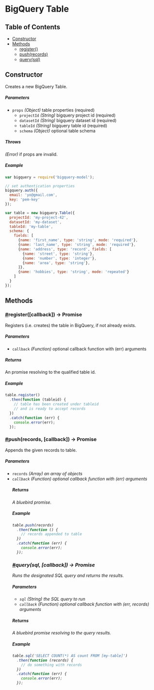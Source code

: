# BigQuery Table

## Table of Contents

* [Constructor](#constructor)
* [Methods](#methods)
  * [register()](#register)
  * [push(records)](#push)
  * [query(sql)](#query)

## Constructor

Creates a new BigQuery Table.

##### Parameters

* `props` _(Object)_ table properties (required)
  * `projectId` _(String)_ bigquery project id (required)
  * `datasetId` _(String)_ bigquery dataset id (required)
  * `tableId` _(String)_ bigquery table id (required)
  * `schema` _(Object)_ optional table schema

##### Throws

_(Error)_ if props are invalid.

##### Example

```javascript
var bigquery = require('bigquery-model');

// set authentication properties
bigquery.auth({
  email: 'yo@gmail.com',
  key: 'pem-key'
});

var table = new bigquery.Table({
  projectId: 'my-project-42',
  datasetId: 'my-dataset',
  tableId: 'my-table',
  schema: {
    fields: [
      {name: 'first_name', type: 'string', mode: 'required'},
      {name: 'last_name', type: 'string', mode: 'required'},
      {name: 'address', type: 'record', fields: [
        {name: 'street', type: 'string'},
        {name: 'number', type: 'integer'},
        {name: 'area', type: 'string'},
      ]},
      {name: 'hobbies', type: 'string', mode: 'repeated'}
    ]
  }
});
```

## Methods

### <a name="register" href="#register">#</a>register([callback]) -> Promise

Registers (i.e. creates) the table in BigQuery, if not already exists.

##### Parameters

* `callback` _(Function)_ optional callback function with (err) arguments

##### Returns

An promise resolving to the qualified table id.

##### Example

```javascript
table.register()
  .then(function (tableid) {
    // table has been created under tableid
    // and is ready to accept records
  })
  .catch(function (err) {
    console.error(err);
  });
```

### <a name="push" href="#push">#</a>push(records, [callback]) -> Promise

Appends the given records to table.

##### Parameters

* `records` _(Array<Object>)_ an array of objects
* `callback` _(Function)_ optional callback function with (err) arguments

##### Returns

A bluebird promise.

##### Example

```javascript
table.push(records)
  .then(function () {
    // records appended to table
  })
  .catch(function (err) {
    console.error(err);
  });
```

### <a name="query" href="#query">#</a>query(sql, [callback]) -> Promise

Runs the designated SQL query and returns the results.

##### Parameters

* `sql` _(String)_ the SQL query to run
* `callback` _(Function)_ optional callback function with (err, records) arguments

##### Returns

A bluebird promise resolving to the query results.

##### Example

```javascript
table.sql('SELECT COUNT(*) AS count FROM [my-table]')
  .then(function (records) {
    // do something with records
  })
  .catch(function (err) {
    console.error(err);
  });
```
